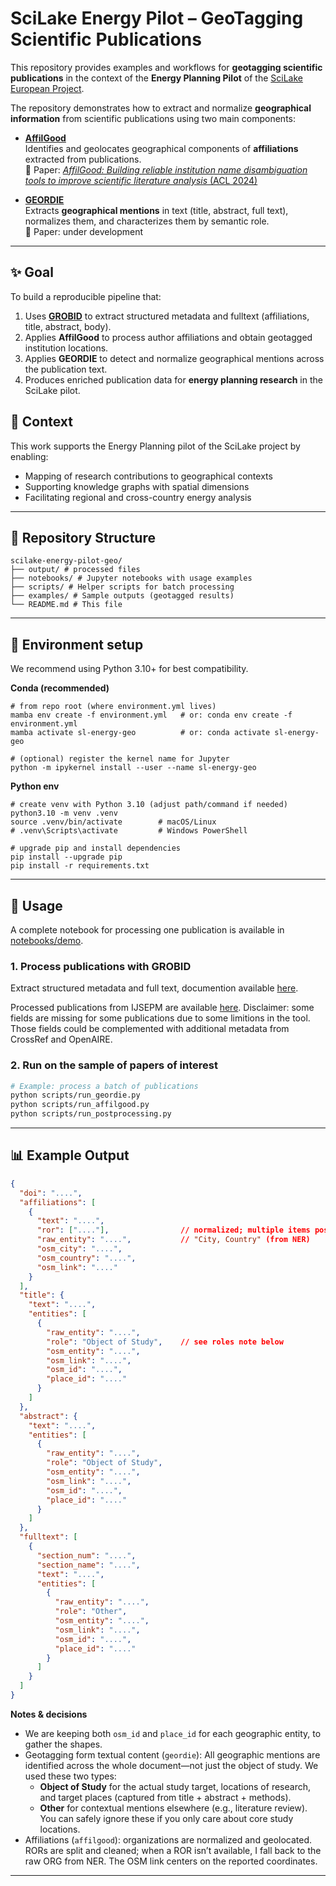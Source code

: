 # SciLake Energy Pilot – GeoTagging Scientific Publications

This repository provides examples and workflows for **geotagging scientific publications** in the context of the **Energy Planning Pilot** of the [SciLake European Project](https://www.scilake.eu/).  

The repository demonstrates how to extract and normalize **geographical information** from scientific publications using two main components:

- [**AffilGood**](https://github.com/sirisacademic/affilgood/tree/main/docs)  
  Identifies and geolocates geographical components of **affiliations** extracted from publications.  
  📄 Paper: [*AffilGood: Building reliable institution name disambiguation tools to improve scientific literature analysis* (ACL 2024)](https://aclanthology.org/2024.sdp-1.13/)

- [**GEORDIE**](https://github.com/sirisacademic/geordie/tree/dev)  
  Extracts **geographical mentions** in text (title, abstract, full text), normalizes them, and characterizes them by semantic role.  
  📄 Paper: under development

---

## ✨ Goal

To build a reproducible pipeline that:
1. Uses **[GROBID](https://github.com/kermitt2/grobid)** to extract structured metadata and fulltext (affiliations, title, abstract, body).  
2. Applies **AffilGood** to process author affiliations and obtain geotagged institution locations.  
3. Applies **GEORDIE** to detect and normalize geographical mentions across the publication text.  
4. Produces enriched publication data for **energy planning research** in the SciLake pilot.

## 🔬 Context
This work supports the Energy Planning pilot of the SciLake project by enabling:
* Mapping of research contributions to geographical contexts
* Supporting knowledge graphs with spatial dimensions
* Facilitating regional and cross-country energy analysis

---

## 📂 Repository Structure

```
scilake-energy-pilot-geo/
├── output/ # processed files
├── notebooks/ # Jupyter notebooks with usage examples
├── scripts/ # Helper scripts for batch processing
├── examples/ # Sample outputs (geotagged results)
└── README.md # This file
```

---

## 🧩 Environment setup

We recommend using Python 3.10+ for best compatibility.


**Conda (recommended)**
```
# from repo root (where environment.yml lives)
mamba env create -f environment.yml   # or: conda env create -f environment.yml
mamba activate sl-energy-geo          # or: conda activate sl-energy-geo

# (optional) register the kernel name for Jupyter
python -m ipykernel install --user --name sl-energy-geo
```

**Python env**
```
# create venv with Python 3.10 (adjust path/command if needed)
python3.10 -m venv .venv
source .venv/bin/activate        # macOS/Linux
# .venv\Scripts\activate         # Windows PowerShell

# upgrade pip and install dependencies
pip install --upgrade pip
pip install -r requirements.txt
```

---
## 🚀 Usage

A complete notebook for processing one publication is available in [notebooks/demo](https://github.com/nicolauduran45/scilake-geotagging-energy-pilot/blob/main/notebooks/demo.ipynb).

### 1. Process publications with GROBID
Extract structured metadata and full text, documention available [here](https://github.com/kermitt2/grobid_client_python).

Processed publications from IJSEPM are available [here](https://huggingface.co/datasets/nicolauduran45/scilake-additional-fulltext-corpus). Disclaimer: some fields are missing for some publications due to some limitions in the tool. Those fields could be complemented with additional metadata from CrossRef and OpenAIRE.

### 2. Run on the sample of papers of interest

```bash
# Example: process a batch of publications
python scripts/run_geordie.py
python scripts/run_affilgood.py
python scripts/run_postprocessing.py
```

---
## 📊 Example Output
```json
{
  "doi": "....",
  "affiliations": [
    {
      "text": "....",
      "ror": ["...."],                // normalized; multiple items possible
      "raw_entity": "....",           // "City, Country" (from NER)
      "osm_city": "....",
      "osm_country": "....",
      "osm_link": "...."
    }
  ],
  "title": {
    "text": "....",
    "entities": [
      {
        "raw_entity": "....",
        "role": "Object of Study",    // see roles note below
        "osm_entity": "....",
        "osm_link": "....",
        "osm_id": "....",
        "place_id": "...."
      }
    ]
  },
  "abstract": {
    "text": "....",
    "entities": [
      {
        "raw_entity": "....",
        "role": "Object of Study",
        "osm_entity": "....",
        "osm_link": "....",
        "osm_id": "....",
        "place_id": "...."
      }
    ]
  },
  "fulltext": [
    {
      "section_num": "....",
      "section_name": "....",
      "text": "....",
      "entities": [
        {
          "raw_entity": "....",
          "role": "Other",
          "osm_entity": "....",
          "osm_link": "....",
          "osm_id": "....",
          "place_id": "...."
        }
      ]
    }
  ]
}
```
**Notes & decisions**

* We are keeping both `osm_id` and `place_id` for each geographic entity, to gather the shapes.
* Geotagging form textual content (`geordie`): All geographic mentions are identified across the whole document—not just the object of study. We used these two types:
  * **Object of Study** for the actual study target, locations of research, and target places (captured from title + abstract + methods).
  * **Other** for contextual mentions elsewhere (e.g., literature review). You can safely ignore these if you only care about core study locations.
* Affiliations (`affilgood`): organizations are normalized and geolocated. RORs are split and cleaned; when a ROR isn’t available, I fall back to the raw ORG from NER. The OSM link centers on the reported coordinates.

---

